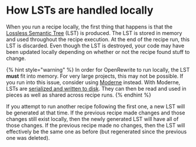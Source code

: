 # How LSTs are handled locally

When you run a recipe locally, the first thing that happens is that the [Lossless Semantic Tree](/concepts-and-explanations/lossless-semantic-trees.md) (LST) is produced. The LST is stored in memory and used throughout the recipe execution. At the end of the recipe run, this LST is discarded. Even though the LST is destroyed, your code may have been updated locally depending on whether or not the recipe found stuff to change.

{% hint style="warning" %}
In order for OpenRewrite to run locally, the LST **must** fit into memory. For very large projects, this may not be possible. If you run into this issue, consider using [Moderne](https://docs.moderne.io/) instead. With Moderne, LSTs are [serialized and written to disk](https://docs.moderne.io/moderne-cli/cli-intro#differences-between-the-moderne-cli-and-the-openrewrite-build-plugins). They can then be read and used in pieces as well as shared across recipe runs.
{% endhint %}

If you attempt to run another recipe following the first one, a new LST will be generated at that time. If the previous recipe made changes and those changes still exist locally, then the newly generated LST will have all of those changes. If the previous recipe made no changes, then the LST will effectively be the same one as before (but regenerated since the previous one was deleted).